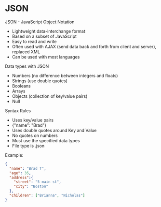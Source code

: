 # JSON

JSON - JavaScript Object Notation
- Lightweight data-interchange format
- Based on a subset of JavaScript
- Easy to read and write
- Often used with AJAX (send data back and forth from client and server), replaced XML
- Can be used with most languages

Data types with JSON
- Numbers (no difference between integers and floats)
- Strings (use double quotes)
- Booleans
- Arrays
- Objects (collection of key/value pairs)
- Null

Syntax Rules
- Uses key/value pairs
- {"name": "Brad"}
- Uses double quotes around Key and Value
- No quotes on numbers
- Must use the specified data types
- File type is .json

Example:
``` JSON
{
  "name": "Brad T",
  "age": 35,
  "address":{
    "street": "5 main st",
    "city": "Boston"
  },
  "children": ["Brianna", "Nicholas"]
}
```